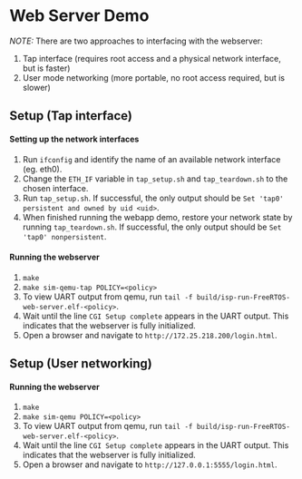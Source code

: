 # Web Server Demo

*NOTE:* There are two approaches to interfacing with the webserver:
1. Tap interface (requires root access and a physical network interface, but is faster)
2. User mode networking (more portable, no root access required, but is slower)

## Setup (Tap interface)

#### Setting up the network interfaces

1. Run `ifconfig` and identify the name of an available network interface (eg. eth0).
2. Change the `ETH_IF` variable in `tap_setup.sh` and `tap_teardown.sh` to the chosen interface.
3. Run `tap_setup.sh`. If successful, the only output should be `Set 'tap0' persistent and owned by uid <uid>`.
4. When finished running the webapp demo, restore your network state by running `tap_teardown.sh`. If successful, the only output should be `Set 'tap0' nonpersistent`.

#### Running the webserver
1. `make`
2. `make sim-qemu-tap POLICY=<policy>`
3. To view UART output from qemu, run `tail -f build/isp-run-FreeRTOS-web-server.elf-<policy>`.
4. Wait until the line `CGI Setup complete` appears in the UART output. This indicates that the webserver is fully initialized.
5. Open a browser and navigate to `http://172.25.218.200/login.html`.

## Setup (User networking)

#### Running the webserver
1. `make`
2. `make sim-qemu POLICY=<policy>`
3. To view UART output from qemu, run `tail -f build/isp-run-FreeRTOS-web-server.elf-<policy>`.
4. Wait until the line `CGI Setup complete` appears in the UART output. This indicates that the webserver is fully initialized.
5. Open a browser and navigate to `http://127.0.0.1:5555/login.html`.

